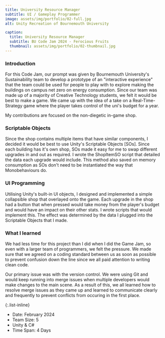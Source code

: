 ```yaml
---
title: University Resource Manager
subtitle: UI / Gameplay Programmer
image: assets/img/portfolio/02-full.jpg
alt: Unity Recreation of Bournemouth University

caption:
  title: University Resource Manager
  subtitle: BU Code Jam 2024 - Ferocious Fruits
  thumbnail: assets/img/portfolio/02-thumbnail.jpg
---
```

### Introduction
For this Code Jam, our prompt was given by Bournemouth University's Sustainability team to develop a prototype of an "interactive experience" that the team could be used for people to play with to explore making the buildings on campus net zero on energy consumption. Since our team was made up of a majority of Creative Technology students, we felt it would be best to make a game. We came up with the idea of a take on a Real-Time-Strategy game where the player takes control of the uni's budget for a year.

My contributions are focused on the non-diegetic in-game shop.

### Scriptable Objects
Since the shop contains multiple items that have similar components, I decided it would be best to use Unity's Scriptable Objects \[SOs]. Since each building has it's own shop, SOs made it easy for me to swap different upgrades in and out as required. I wrote the ShopItemSO script that detailed the data each upgrade would include. This method also saved on memory consumption as SOs don't need to be instantiated the way that Monobehaviours do.

### UI Programming
Utilising Unity's built-in UI objects, I designed and implemented a simple collapsible shop that overlayed onto the game. Each upgrade in the shop had a button that when pressed would take money from the player's budget and would have an impact on their other stats. I wrote scripts that would implement this. The effect was determined by the data I plugged into the Scriptable Objects that I made.

### What I learned
We had less time for this project than I did when I did the Game Jam, so even with a larger team of programmers, we felt the pressure. We made sure that we agreed on a coding standard between us as soon as possible to prevent confusion down the line since we all paid attention to writing clean code. 

Our primary issue was with the version control. We were using Git and would keep running into merge issues when multiple developers would make changes to the main scene. As a result of this, we all learned how to resolve merge issues as they came up and learned to communicate clearly and frequently to prevent conflicts from occuring in the first place.

{:.list-inline}
- Date: February 2024
- Team Size: 5
- Unity & C#
- Time Span: 4 Days

